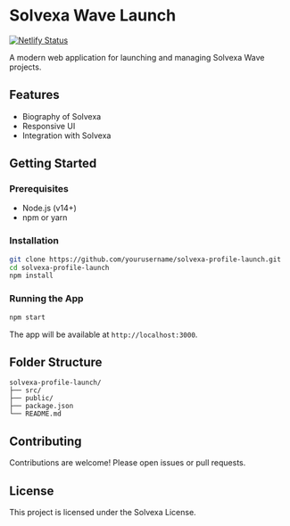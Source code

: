 # Solvexa Wave Launch
[![Netlify Status](https://api.netlify.com/api/v1/badges/9758cc35-73ce-4fc7-b1fa-6d55215f3091/deploy-status)](https://app.netlify.com/projects/solvexa/deploys)

A modern web application for launching and managing Solvexa Wave projects.

## Features

- Biography of Solvexa
- Responsive UI
- Integration with Solvexa

## Getting Started

### Prerequisites

- Node.js (v14+)
- npm or yarn

### Installation

```bash
git clone https://github.com/yourusername/solvexa-profile-launch.git
cd solvexa-profile-launch
npm install
```

### Running the App

```bash
npm start
```

The app will be available at `http://localhost:3000`.

## Folder Structure

```
solvexa-profile-launch/
├── src/
├── public/
├── package.json
└── README.md
```

## Contributing

Contributions are welcome! Please open issues or pull requests.

## License

This project is licensed under the Solvexa License.

